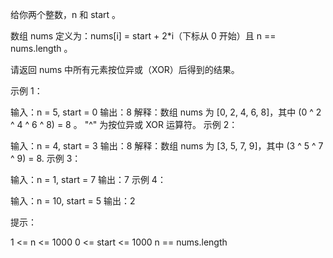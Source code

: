 给你两个整数，n 和 start 。

数组 nums 定义为：nums[i] = start + 2\*i（下标从 0 开始）且 n == nums.length 。

请返回 nums 中所有元素按位异或（XOR）后得到的结果。

示例 1：

输入：n = 5, start = 0
输出：8
解释：数组 nums 为 [0, 2, 4, 6, 8]，其中 (0 ^ 2 ^ 4 ^ 6 ^ 8) = 8 。
"^" 为按位异或 XOR 运算符。
示例 2：

输入：n = 4, start = 3
输出：8
解释：数组 nums 为 [3, 5, 7, 9]，其中 (3 ^ 5 ^ 7 ^ 9) = 8.
示例 3：

输入：n = 1, start = 7
输出：7
示例 4：

输入：n = 10, start = 5
输出：2

提示：

1 <= n <= 1000
0 <= start <= 1000
n == nums.length
